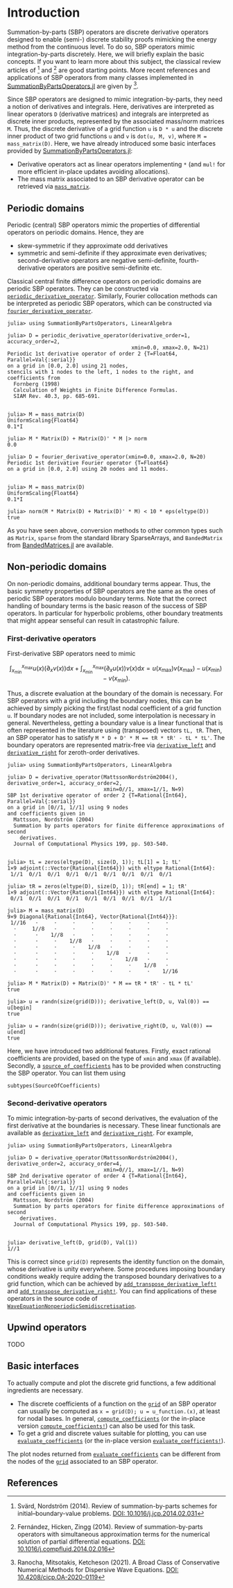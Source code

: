 # Introduction

Summation-by-parts (SBP) operators are discrete derivative operators designed to
enable (semi-) discrete stability proofs mimicking the energy method from the
continuous level. To do so, SBP operators mimic integration-by-parts discretely.
Here, we will briefly explain the basic concepts. If you want to learn more about
this subject, the classical review articles of [^SvärdNordström2014] and
[^FernándezHickenZingg2014] are good starting points. More recent references and
applications of SBP operators from many classes implemented in
[SummationByPartsOperators.jl](https://github.com/ranocha/SummationByPartsOperators.jl)
are given by [^RanochaMitsotakisKetcheson2021].

Since SBP operators are designed to mimic integration-by-parts, they need a notion
of derivatives and integrals. Here, derivatives are interpreted as linear operators `D`
(derivative matrices) and integrals are interpreted as discrete inner products,
represented by the associated mass/norm matrices `M`. Thus, the discrete derivative
of a grid function `u` is `D * u` and the discrete inner product of two grid functions
`u` and `v` is `dot(u, M, v)`, where `M = mass_matrix(D)`. Here, we have already
introduced some basic interfaces provided by
[SummationByPartsOperators.jl](https://github.com/ranocha/SummationByPartsOperators.jl):
- Derivative operators act as linear operators implementing `*` (and `mul!` for
  more efficient in-place updates avoiding allocations).
- The mass matrix associated to an SBP derivative operator can be retrieved via
  [`mass_matrix`](@ref).


## Periodic domains

Periodic (central) SBP operators mimic the properties of differential operators
on periodic domains. Hence, they are

- skew-symmetric if they approximate odd derivatives
- symmetric and semi-definite if they approximate even derivatives;
  second-derivative operators are negative semi-definite,
  fourth-derivative operators are positive semi-definite etc.

Classical central finite difference operators on periodic domains are periodic
SBP operators. They can be constructed via [`periodic_derivative_operator`](@ref).
Similarly, Fourier collocation methods can be interpreted as periodic SBP operators,
which can be constructed via [`fourier_derivative_operator`](@ref).

```jldoctest
julia> using SummationByPartsOperators, LinearAlgebra

julia> D = periodic_derivative_operator(derivative_order=1, accuracy_order=2,
                                        xmin=0.0, xmax=2.0, N=21)
Periodic 1st derivative operator of order 2 {T=Float64, Parallel=Val{:serial}}
on a grid in [0.0, 2.0] using 21 nodes,
stencils with 1 nodes to the left, 1 nodes to the right, and coefficients from
  Fornberg (1998)
  Calculation of Weights in Finite Difference Formulas.
  SIAM Rev. 40.3, pp. 685-691.


julia> M = mass_matrix(D)
UniformScaling{Float64}
0.1*I

julia> M * Matrix(D) + Matrix(D)' * M |> norm
0.0

julia> D = fourier_derivative_operator(xmin=0.0, xmax=2.0, N=20)
Periodic 1st derivative Fourier operator {T=Float64}
on a grid in [0.0, 2.0] using 20 nodes and 11 modes.


julia> M = mass_matrix(D)
UniformScaling{Float64}
0.1*I

julia> norm(M * Matrix(D) + Matrix(D)' * M) < 10 * eps(eltype(D))
true
```

As you have seen above, conversion methods to other common types such as `Matrix`,
`sparse` from the standard library SparseArrays, and `BandedMatrix` from
[BandedMatrices.jl](https://github.com/JuliaMatrices/BandedMatrices.jl) are
available.


## Non-periodic domains

On non-periodic domains, additional boundary terms appear. Thus, the basic
symmetry properties of SBP operators are the same as the ones of periodic SBP
operators modulo boundary terms. Note that the correct handling of boundary terms
is the basic reason of the success of SBP operators. In particular for hyperbolic
problems, other boundary treatments that might appear senseful can result in
catastrophic failure.

### First-derivative operators

First-derivative SBP operators need to mimic
```math
  \int_{x_\mathrm{min}}^{x_\mathrm{max}} u(x) \bigl( \partial_x v(x) \bigr) \mathrm{d}x
+ \int_{x_\mathrm{min}}^{x_\mathrm{max}} \bigl( \partial_x u(x) \bigr) v(x) \mathrm{d}x
= u(x_\mathrm{max}) v(x_\mathrm{max}) - u(x_\mathrm{min}) - v(x_\mathrm{min}).
```
Thus, a discrete evaluation at the boundary of the domain is necessary. For
SBP operators with a grid including the boundary nodes, this can be achieved
by simply picking the first/last nodal coefficient of a grid function `u`.
If boundary nodes are not included, some interpolation is necessary in general.
Nevertheless, getting a boundary value is a linear functional that is often
represented in the literature using (transposed) vectors `tL, tR`. Then,
an SBP operator has to satisfy `M * D + D' * M == tR * tR' - tL * tL'`.
The boundary operators are represented matrix-free via
[`derivative_left`](@ref) and [`derivative_right`](@ref) for zeroth-order
derivatives.

```jldoctest
julia> using SummationByPartsOperators, LinearAlgebra

julia> D = derivative_operator(MattssonNordström2004(), derivative_order=1, accuracy_order=2,
                               xmin=0//1, xmax=1//1, N=9)
SBP 1st derivative operator of order 2 {T=Rational{Int64}, Parallel=Val{:serial}}
on a grid in [0//1, 1//1] using 9 nodes
and coefficients given in
  Mattsson, Nordström (2004)
  Summation by parts operators for finite difference approximations of second
    derivatives.
  Journal of Computational Physics 199, pp. 503-540.


julia> tL = zeros(eltype(D), size(D, 1)); tL[1] = 1; tL'
1×9 adjoint(::Vector{Rational{Int64}}) with eltype Rational{Int64}:
 1//1  0//1  0//1  0//1  0//1  0//1  0//1  0//1  0//1

julia> tR = zeros(eltype(D), size(D, 1)); tR[end] = 1; tR'
1×9 adjoint(::Vector{Rational{Int64}}) with eltype Rational{Int64}:
 0//1  0//1  0//1  0//1  0//1  0//1  0//1  0//1  1//1

julia> M = mass_matrix(D)
9×9 Diagonal{Rational{Int64}, Vector{Rational{Int64}}}:
 1//16   ⋅     ⋅     ⋅     ⋅     ⋅     ⋅     ⋅     ⋅
  ⋅     1//8   ⋅     ⋅     ⋅     ⋅     ⋅     ⋅     ⋅
  ⋅      ⋅    1//8   ⋅     ⋅     ⋅     ⋅     ⋅     ⋅
  ⋅      ⋅     ⋅    1//8   ⋅     ⋅     ⋅     ⋅     ⋅
  ⋅      ⋅     ⋅     ⋅    1//8   ⋅     ⋅     ⋅     ⋅
  ⋅      ⋅     ⋅     ⋅     ⋅    1//8   ⋅     ⋅     ⋅
  ⋅      ⋅     ⋅     ⋅     ⋅     ⋅    1//8   ⋅     ⋅
  ⋅      ⋅     ⋅     ⋅     ⋅     ⋅     ⋅    1//8   ⋅
  ⋅      ⋅     ⋅     ⋅     ⋅     ⋅     ⋅     ⋅    1//16

julia> M * Matrix(D) + Matrix(D)' * M == tR * tR' - tL * tL'
true

julia> u = randn(size(grid(D))); derivative_left(D, u, Val(0)) == u[begin]
true

julia> u = randn(size(grid(D))); derivative_right(D, u, Val(0)) == u[end]
true
```

Here, we have introduced two additional features. Firstly, exact rational
coefficients are provided, based on the type of `xmin` and `xmax` (if available).
Secondly, a [`source_of_coefficients`](@ref) has to be provided when constructing
the SBP operator. You can list them using
```@example
subtypes(SourceOfCoefficients)
```

### Second-derivative operators

To mimic integration-by-parts of second derivatives, the evaluation of the first
derivative at the boundaries is necessary. These linear functionals are available
as [`derivative_left`](@ref) and [`derivative_right`](@ref). For example,
```jldoctest
julia> using SummationByPartsOperators, LinearAlgebra

julia> D = derivative_operator(MattssonNordström2004(), derivative_order=2, accuracy_order=4,
                               xmin=0//1, xmax=1//1, N=9)
SBP 2nd derivative operator of order 4 {T=Rational{Int64}, Parallel=Val{:serial}}
on a grid in [0//1, 1//1] using 9 nodes
and coefficients given in
  Mattsson, Nordström (2004)
  Summation by parts operators for finite difference approximations of second
    derivatives.
  Journal of Computational Physics 199, pp. 503-540.


julia> derivative_left(D, grid(D), Val(1))
1//1
```
This is correct since `grid(D)` represents the identity function on the domain,
whose derivative is unity everywhere. Some procedures imposing boundary conditions
weakly require adding the transposed boundary derivatives to a grid function,
which can be achieved by [`add_transpose_derivative_left!`](@ref) and
[`add_transpose_derivative_right!`](@ref).
You can find applications of these operators in the source code of
[`WaveEquationNonperiodicSemidiscretisation`](@ref).


## Upwind operators

TODO


## Basic interfaces

To actually compute and plot the discrete grid functions, a few additional ingredients
are necessary.
- The discrete coefficients of a function on the [`grid`](@ref) of an SBP
  operator can usually be computed as `x = grid(D); u = u_function.(x)`,
  at least for nodal bases. In general, [`compute_coefficients`](@ref)
  (or the in-place version [`compute_coefficients!`](@ref))
  can also be used for this task.
- To get a grid and discrete values suitable for plotting, you can use
  [`evaluate_coefficients`](@ref) (or the in-place version
  [`evaluate_coefficients!`](@ref)).

The plot nodes returned from [`evaluate_coefficients`](@ref) can be different
from the nodes of the [`grid`](@ref) associated to an SBP operator.


## References

[^SvärdNordström2014]:
    Svärd, Nordström (2014).
    Review of summation-by-parts schemes for initial–boundary-value problems.
    [DOI: 10.1016/j.jcp.2014.02.031](https://doi.org/10.1016/j.jcp.2014.02.031)

[^FernándezHickenZingg2014]:
    Fernández, Hicken, Zingg (2014).
    Review of summation-by-parts operators with simultaneous approximation terms
    for the numerical solution of partial differential equations.
    [DOI: 10.1016/j.compfluid.2014.02.016](https://doi.org/10.1016/j.compfluid.2014.02.016)

[^RanochaMitsotakisKetcheson2021]:
    Ranocha, Mitsotakis, Ketcheson (2021).
    A Broad Class of Conservative Numerical Methods for Dispersive Wave Equations.
    [DOI: 10.4208/cicp.OA-2020-0119](https://doi.org/10.4208/cicp.OA-2020-0119)

